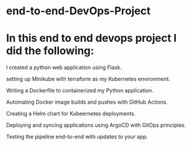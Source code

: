 # end-to-end-DevOps-Project
# In this end to end devops project I did the following:

I created a python web application using Flask.

setting up Minikube with terraform as my Kubernetes environment.

Writing a Dockerfile to containerized my Python application.

Automating Docker image builds and pushes with GitHub Actions.

Creating a Helm chart for Kubeernetes deployments.

Deploying and syncing applications using ArgoCD with GitOps principles.

Testing the pipeline end-to-end with updates to your app.